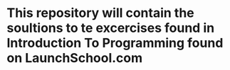 # This repository will contain the soultions to te excercises found in Introduction To Programming found on LaunchSchool.com
